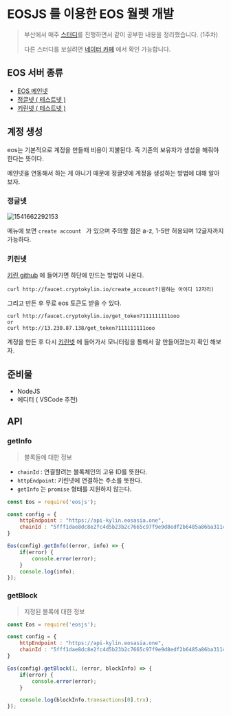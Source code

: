 # EOSJS 를 이용한 EOS 월렛 개발

> 부산에서 매주 [스터디](https://cafe.naver.com/busandev/97)를 진행하면서 같이 공부한 내용을 정리했습니다. (1주차)
>
> 다른 스터디를 보실려면 [네이터 카페](https://cafe.naver.com/busandev) 에서 확인 가능합니다. 

## EOS 서버 종류

- [EOS 메인넷](https://eos.io/)
- [정글넷 ( 테스트넷 )](http://jungle.cryptolions.io/)
- [키린넷 ( 테스트넷 )](https://www.cryptokylin.io/)

## 계정 생성

eos는 기본적으로 계정을 만들때 비용이 지불된다. 즉 기존의 보유자가 생성을 해줘야 한다는 뜻이다. 

메인넷을 연동해서 하는 게 아니기 때문에 정글넷에 계정을 생성하는 방법에 대해 알아보자. 

### 정글넷

![1541662292153](C:\Users\dev\AppData\Roaming\Typora\typora-user-images\1541662292153.png)

메뉴에 보면 `create account ` 가 있으며 주의할 점은 a-z, 1-5만 허용되며 12글자까지 가능하다. 

### 키린넷

[키린 github](https://github.com/cryptokylin/CryptoKylin-Testnet) 에 들어가면 하단에 만드는 방법이 나온다. 

```
curl http://faucet.cryptokylin.io/create_account?(원하는 아이디 12자리)
```

그리고 만든 후 무료 eos 토큰도 받을 수 있다. 

```
curl http://faucet.cryptokylin.io/get_token?111111111ooo
or
curl http://13.230.87.138/get_token?111111111ooo
```

계정을 만든 후 다시 [키린넷](https://www.cryptokylin.io/) 에 들어가서 모니터링을 통해서 잘 만들어졌는지 확인 해보자. 

## 준비물

- NodeJS
- 에디터 ( VSCode 추천)

## API

### getInfo

> 블록들에 대한 정보
- `chainId` : 연결할려는 블록체인의 고유 ID를 뜻한다. 
- `httpEndpoint`: 키린넷에 연결하는 주소를 뜻한다. 
- `getInfo` 는 `promise` 형태를 지원하지 않는다. 
```javascript
const Eos = require('eosjs');

const config = {
    httpEndpoint : "https://api-kylin.eosasia.one",
    chainId : "5fff1dae8dc8e2fc4d5b23b2c7665c97f9e9d8edf2b6485a86ba311c25639191"
}

Eos(config).getInfo((error, info) => {
    if(error) {
        console.error(error);
    }
    console.log(info);
});
```

### getBlock

> 지정된 블록에 대한 정보

```javascript
const Eos = require('eosjs');

const config = {
    httpEndpoint : "https://api-kylin.eosasia.one",
    chainId : "5fff1dae8dc8e2fc4d5b23b2c7665c97f9e9d8edf2b6485a86ba311c25639191"
}

Eos(config).getBlock(1, (error, blockInfo) => {
    if(error) {
        console.error(error);
    }

    console.log(blockInfo.transactions[0].trx);
});

```

